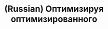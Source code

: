 ---
layout: default
category: mega
lang: en
title: (Russian) Оптимизируя оптимизированного
slug: big-flash-collider
tags: flash friends fun information numbers 
postid: 698
translated: no
---